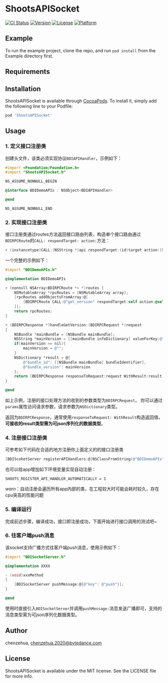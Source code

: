 # ShootsAPISocket

[![CI Status](https://img.shields.io/travis/chenzehua/ShootsAPISocket.svg?style=flat)](https://travis-ci.org/chenzehua/ShootsAPISocket)
[![Version](https://img.shields.io/cocoapods/v/ShootsAPISocket.svg?style=flat)](https://cocoapods.org/pods/ShootsAPISocket)
[![License](https://img.shields.io/cocoapods/l/ShootsAPISocket.svg?style=flat)](https://cocoapods.org/pods/ShootsAPISocket)
[![Platform](https://img.shields.io/cocoapods/p/ShootsAPISocket.svg?style=flat)](https://cocoapods.org/pods/ShootsAPISocket)

## Example

To run the example project, clone the repo, and run `pod install` from the Example directory first.

## Requirements

## Installation

ShootsAPISocket is available through [CocoaPods](https://cocoapods.org). To install
it, simply add the following line to your Podfile:

```ruby
pod 'ShootsAPISocket'
```

## Usage
### 1. 定义接口注册类
创建头文件，该类必须实现协议`BDIAPIHandler`，示例如下：  
```Objective-C
#import <Foundation/Foundation.h>
#import "ShootsAPISocket.h"

NS_ASSUME_NONNULL_BEGIN

@interface BDIDemoAPIs : NSObject<BDIAPIHandler>

@end

NS_ASSUME_NONNULL_END

```

### 2. 实现接口注册类  
接口注册类通过routes方法返回接口路由列表，构造单个接口路由通过`BDIRPCRoute`的`CALL: respondTarget: action:`方法： 
```Objective-C
+ (instancetype)CALL:(NSString *)api respondTarget:(id)target action:(SEL)action;
```

一个完整的示例如下：  
```Objective-C
#import "BDIDemoAPIs.h"

@implementation BDIDemoAPIs

+ (nonnull NSArray<BDIRPCRoute *> *)routes {
    NSMutableArray *rpcRoutes = [NSMutableArray array];
    [rpcRoutes addObjectsFromArray:@[
        [BDIRPCRoute CALL:@"get_version" respondTarget:self action:@selector(handleGetVersion:)],
    ]];
    return rpcRoutes;
}

+ (BDIRPCResponse *)handleGetVersion:(BDIRPCRequest *)request
{
    NSBundle *mainBundle = [NSBundle mainBundle];
    NSString *mainVersion = [[mainBundle infoDictionary] valueForKey:@"CFBundleVersion"];
    if(mainVersion == nil){
        mainVersion = @"";
    }
    NSDictionary *result = @{
        @"bundle_id": [[NSBundle mainBundle] bundleIdentifier],
        @"bundle_version": mainVersion
    };
    return [BDIRPCResponse responseToRequest:request WithResult:result];
}

@end
```
如上示例，注册的接口处理方法的收到的参数类型为`BDIRPCRequest`， 你可以通过`params`属性访问请求参数，请求参数为`NSDictionary`类型。

返回为`BDIRPCResponse`，通常使用`responseToRequest: WithResult`构造返回值，**可接收的result类型需为可json序列化的数据类型**。

### 4. 注册接口注册类
可参考如下代码在合适的地方注册你上面定义的的接口注册类
```Objective-C
[BDIScoketServer registerAPIHandlers:@[NSClassFromString(@"BDIDemoAPIs"), ...]] 
```

也可以给app增加如下环境变量实现自动注册：
```
SHOOTS_REGISTER_API_HANDLER_AUTOMATICALLY = 1
```
*warn*：自动注册会遍历所有app内部的类，在工程较大时可能会耗时较久，存在cpu突高的性能问题

### 5. 编译运行  
完成前述步骤，编译成功，接口即注册成功，下面开始进行接口调用的测试吧~  

### 6. 往客户端push消息  
该socket支持广播方式往客户端push消息，使用示例如下：  

```Objective-C
#import "BDISocketServer.h"

@implementation XXXX

- (void)xxxMethod
{
    [BDISocketServer pushMessage:@{@"key": @"push"}];
}

@end
```  
使用时直接引入`BDISocketServer`并调用`pushMessage:`消息发送广播即可，支持的消息类型需为可json序列化数据类型。

## Author

chenzehua, chenzehua.2020@bytedance.com

## License

ShootsAPISocket is available under the MIT license. See the LICENSE file for more info.

